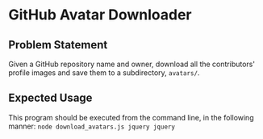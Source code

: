 # GitHub Avatar Downloader
## Problem Statement
Given a GitHub repository name and owner, download all the contributors' profile images and save them to a subdirectory, `avatars/`.
## Expected Usage
This program should be executed from the command line, in the following manner:
`node download_avatars.js jquery jquery`
